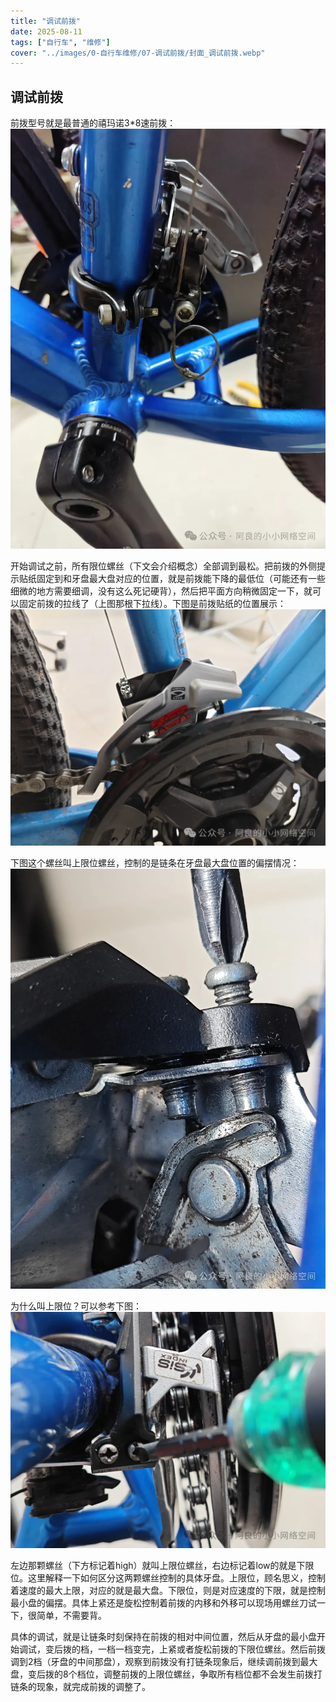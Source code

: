```yaml
---
title: "调试前拨"  
date: 2025-08-11  
tags: ["自行车", "维修"]  
cover: "../images/0-自行车维修/07-调试前拨/封面_调试前拨.webp"
---
```

## 调试前拨
前拨型号就是最普通的禧玛诺3*8速前拨：
![前拨](../images/0-维修自行车/07-调试前拨/前拨.webp)

开始调试之前，所有限位螺丝（下文会介绍概念）全部调到最松。把前拨的外侧提示贴纸固定到和牙盘最大盘对应的位置，就是前拨能下降的最低位（可能还有一些细微的地方需要细调，没有这么死记硬背），然后把平面方向稍微固定一下，就可以固定前拨的拉线了（上图那根下拉线）。下图是前拨贴纸的位置展示：
![前拨3](../images/0-维修自行车/07-调试前拨/前拨3.webp)

下图这个螺丝叫上限位螺丝，控制的是链条在牙盘最大盘位置的偏摆情况：
![前拨1](../images/0-维修自行车/07-调试前拨/前拨1.webp)

为什么叫上限位？可以参考下图：
![前拨2](../images/0-维修自行车/07-调试前拨/前拨2.webp)

左边那颗螺丝（下方标记着high）就叫上限位螺丝，右边标记着low的就是下限位。这里解释一下如何区分这两颗螺丝控制的具体牙盘。上限位，顾名思义，控制着速度的最大上限，对应的就是最大盘。下限位，则是对应速度的下限，就是控制最小盘的偏摆。具体上紧还是旋松控制着前拨的内移和外移可以现场用螺丝刀试一下，很简单，不需要背。

具体的调试，就是让链条时刻保持在前拨的相对中间位置，然后从牙盘的最小盘开始调试，变后拨的档，一档一档变完，上紧或者旋松前拨的下限位螺丝。然后前拨调到2档（牙盘的中间那盘），观察到前拨没有打链条现象后，继续调前拨到最大盘，变后拨的8个档位，调整前拨的上限位螺丝，争取所有档位都不会发生前拨打链条的现象，就完成前拨的调整了。